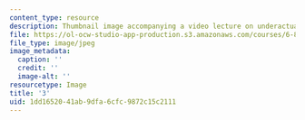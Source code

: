```yaml
---
content_type: resource
description: Thumbnail image accompanying a video lecture on underactuated robotics.
file: https://ol-ocw-studio-app-production.s3.amazonaws.com/courses/6-832-underactuated-robotics-spring-2009/1dd1652041ab9dfa6cfc9872c15c2111_3.jpg
file_type: image/jpeg
image_metadata:
  caption: ''
  credit: ''
  image-alt: ''
resourcetype: Image
title: '3'
uid: 1dd16520-41ab-9dfa-6cfc-9872c15c2111
---
```

